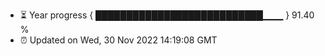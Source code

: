 - ⏳ Year progress { ███████████████████████████▁▁▁ } 91.40 %
- ⏰ Updated on Wed, 30 Nov 2022 14:19:08 GMT

